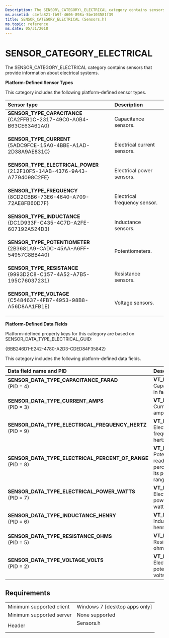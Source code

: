 ```yaml
---
Description: The SENSOR\_CATEGORY\_ELECTRICAL category contains sensors that provide information about electrical systems.
ms.assetid: c4efa821-fb9f-4606-898a-5be103581f39
title: SENSOR_CATEGORY_ELECTRICAL (Sensors.h)
ms.topic: reference
ms.date: 05/31/2018
---
```


# SENSOR\_CATEGORY\_ELECTRICAL

The SENSOR\_CATEGORY\_ELECTRICAL category contains sensors that provide information about electrical systems.

**Platform-Defined Sensor Types**

This category includes the following platform-defined sensor types.



| Sensor type                                                                                                                                                                                                                                                                                              | Description                             |
|:---------------------------------------------------------------------------------------------------------------------------------------------------------------------------------------------------------------------------------------------------------------------------------------------------------|:----------------------------------------|
| <span id="SENSOR_TYPE_CAPACITANCE"></span><span id="sensor_type_capacitance"></span><dl> <dt>**SENSOR\_TYPE\_CAPACITANCE**</dt> <dt>{CA2FFB1C-2317-49C0-A0B4-B63CE63461A0}</dt> </dl>                 | Capacitance sensors.<br/>         |
| <span id="SENSOR_TYPE_CURRENT"></span><span id="sensor_type_current"></span><dl> <dt>**SENSOR\_TYPE\_CURRENT**</dt> <dt>{5ADC9FCE-15A0-4BBE-A1AD-2D38A9AE831C}</dt> </dl>                             | Electrical current sensors.<br/>  |
| <span id="SENSOR_TYPE_ELECTRICAL_POWER"></span><span id="sensor_type_electrical_power"></span><dl> <dt>**SENSOR\_TYPE\_ELECTRICAL\_POWER**</dt> <dt>{212F10F5-14AB-4376-9A43-A7794098C2FE}</dt> </dl> | Electrical power sensors.<br/>    |
| <span id="SENSOR_TYPE_FREQUENCY"></span><span id="sensor_type_frequency"></span><dl> <dt>**SENSOR\_TYPE\_FREQUENCY**</dt> <dt>{8CD2CBB6-73E6-4640-A709-72AE8FB60D7F}</dt> </dl>                       | Electrical frequency sensor.<br/> |
| <span id="SENSOR_TYPE_INDUCTANCE"></span><span id="sensor_type_inductance"></span><dl> <dt>**SENSOR\_TYPE\_INDUCTANCE**</dt> <dt>{DC1D933F-C435-4C7D-A2FE-607192A524D3}</dt> </dl>                    | Inductance sensors.<br/>          |
| <span id="SENSOR_TYPE_POTENTIOMETER"></span><span id="sensor_type_potentiometer"></span><dl> <dt>**SENSOR\_TYPE\_POTENTIOMETER**</dt> <dt>{2B3681A9-CADC-45AA-A6FF-54957C8BB440}</dt> </dl>           | Potentiometers.<br/>              |
| <span id="SENSOR_TYPE_RESISTANCE"></span><span id="sensor_type_resistance"></span><dl> <dt>**SENSOR\_TYPE\_RESISTANCE**</dt> <dt>{9993D2C8-C157-4A52-A7B5-195C76037231}</dt> </dl>                    | Resistance sensors.<br/>          |
| <span id="SENSOR_TYPE_VOLTAGE"></span><span id="sensor_type_voltage"></span><dl> <dt>**SENSOR\_TYPE\_VOLTAGE**</dt> <dt>{C5484637-4FB7-4953-98B8-A56D8AA1FB1E}</dt> </dl>                             | Voltage sensors.<br/>             |



**Platform-Defined Data Fields**

Platform-defined property keys for this category are based on SENSOR\_DATA\_TYPE\_ELECTRICAL\_GUID:

{BBB246D1-E242-4780-A2D3-CDED84F35842}

This category includes the following platform-defined data fields.



| Data field name and PID                                                                                                                                                                                                                                                                                                         | Description                                                                                   |
|:--------------------------------------------------------------------------------------------------------------------------------------------------------------------------------------------------------------------------------------------------------------------------------------------------------------------------------|:----------------------------------------------------------------------------------------------|
| <span id="SENSOR_DATA_TYPE_CAPACITANCE_FARAD"></span><span id="sensor_data_type_capacitance_farad"></span><dl> <dt>**SENSOR\_DATA\_TYPE\_CAPACITANCE\_FARAD**</dt> <dt> (PID = 4) </dt> </dl>                                | **VT\_R8**<br/> Capacitance in farads.<br/>                                       |
| <span id="SENSOR_DATA_TYPE_CURRENT_AMPS"></span><span id="sensor_data_type_current_amps"></span><dl> <dt>**SENSOR\_DATA\_TYPE\_CURRENT\_AMPS**</dt> <dt>(PID = 3) </dt> </dl>                                                | **VT\_R8**<br/> Current in amperes.<br/>                                          |
| <span id="SENSOR_DATA_TYPE_ELECTRICAL_FREQUENCY_HERTZ"></span><span id="sensor_data_type_electrical_frequency_hertz"></span><dl> <dt>**SENSOR\_DATA\_TYPE\_ELECTRICAL\_FREQUENCY\_HERTZ**</dt> <dt>(PID = 9) </dt> </dl>     | **VT\_R8**<br/> Electrical frequency in hertz.<br/>                               |
| <span id="SENSOR_DATA_TYPE_ELECTRICAL_PERCENT_OF_RANGE"></span><span id="sensor_data_type_electrical_percent_of_range"></span><dl> <dt>**SENSOR\_DATA\_TYPE\_ELECTRICAL\_PERCENT\_OF\_RANGE**</dt> <dt>(PID = 8) </dt> </dl> | **VT\_R8**<br/> Potentiometer reading as a percentage of its possible range.<br/> |
| <span id="SENSOR_DATA_TYPE_ELECTRICAL_POWER_WATTS"></span><span id="sensor_data_type_electrical_power_watts"></span><dl> <dt>**SENSOR\_DATA\_TYPE\_ELECTRICAL\_POWER\_WATTS**</dt> <dt> (PID = 7) </dt> </dl>                | **VT\_R8**<br/> Electrical power in watts.<br/>                                   |
| <span id="SENSOR_DATA_TYPE_INDUCTANCE_HENRY"></span><span id="sensor_data_type_inductance_henry"></span><dl> <dt>**SENSOR\_DATA\_TYPE\_INDUCTANCE\_HENRY**</dt> <dt>(PID = 6) </dt> </dl>                                    | **VT\_R8**<br/> Inductance in henries.<br/>                                       |
| <span id="SENSOR_DATA_TYPE_RESISTANCE_OHMS"></span><span id="sensor_data_type_resistance_ohms"></span><dl> <dt>**SENSOR\_DATA\_TYPE\_RESISTANCE\_OHMS**</dt> <dt>(PID = 5) </dt> </dl>                                       | **VT\_R8**<br/> Resistance in ohms.<br/>                                          |
| <span id="SENSOR_DATA_TYPE_VOLTAGE_VOLTS"></span><span id="sensor_data_type_voltage_volts"></span><dl> <dt>**SENSOR\_DATA\_TYPE\_VOLTAGE\_VOLTS**</dt> <dt>(PID = 2) </dt> </dl>                                             | **VT\_R8**<br/> Electrical potential in volts.<br/>                               |



## Requirements



|                                     |                                                                                      |
|-------------------------------------|--------------------------------------------------------------------------------------|
| Minimum supported client<br/> | Windows 7 \[desktop apps only\]<br/>                                           |
| Minimum supported server<br/> | None supported<br/>                                                            |
| Header<br/>                   | <dl> <dt>Sensors.h</dt> </dl> |



 

 




